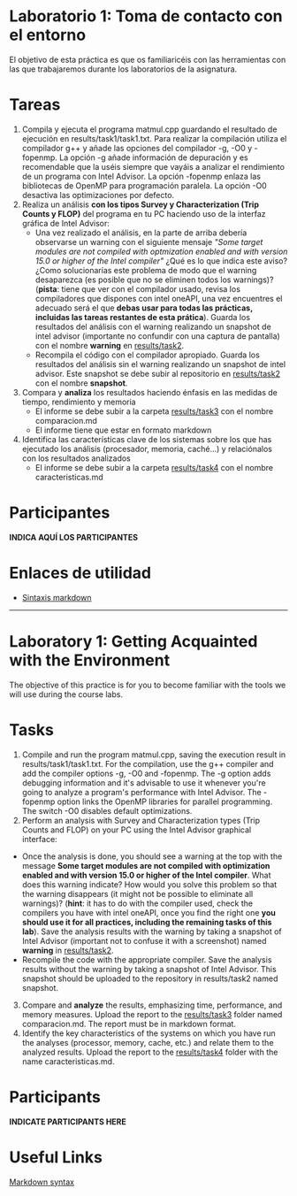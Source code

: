 # Laboratorio 1: Toma de contacto con el entorno
El objetivo de esta práctica es que os familiaricéis con las herramientas con las que trabajaremos durante los laboratorios
de la asignatura.

# Tareas
1. Compila y ejecuta el programa matmul.cpp guardando el resultado de ejecución en results/task1/task1.txt. Para realizar la
   compilación utiliza el compilador g++ y añade las opciones del compilador -g, -O0 y -fopenmp. La opción -g añade información de depuración y es recomendable que la uséis siempre
   que vayáis a analizar el rendimiento de un programa con Intel Advisor. La opción -fopenmp enlaza las bibliotecas de OpenMP para programación paralela. La opción -O0 desactiva las optimizaciones por defecto.
2. Realiza un análisis **con los tipos Survey y Characterization (Trip Counts y FLOP)** del programa en tu PC haciendo uso de la interfaz gráfica de Intel Advisor:
    * Una vez realizado el análisis, en la parte de arriba debería observarse un warning con el siguiente mensaje 
    *"Some target modules are not compiled with optmization enabled and with version 15.0 or higher of the Intel compiler"* ¿Qué es lo que indica
      este aviso? ¿Como solucionarías este problema de modo que el warning desaparezca (es posible que no se eliminen todos los warnings)? 
      (**pista**: tiene que ver con el compilador usado, revisa los compiladores que dispones con intel oneAPI, una vez encuentres el
      adecuado será el que **debas usar para todas las prácticas, incluidas las tareas restantes de esta prática**). Guarda los resultados del análisis
      con el warning realizando un snapshot de intel advisor (importante no confundir con una captura de pantalla) con el nombre **warning** en 
      [results/task2](results/task2).
    * Recompila el código con el compilador apropiado. Guarda los resultados del análisis sin el warning realizando un snapshot de intel advisor. 
    Este snapshot se debe subir al repositorio en [results/task2](results/task2) con el nombre **snapshot**.
3. Compara y **analiza** los resultados haciendo énfasis en las medidas de tiempo, rendimiento y memoria
    * El informe se debe subir a la carpeta [results/task3](results/task3) con el nombre comparacion.md
    * El informe tiene que estar en formato markdown
4. Identifica las características clave de los sistemas sobre los que has ejecutado los análisis (procesador, memoria, caché...)
y relaciónalos con los resultados analizados
    * El informe se debe subir a la carpeta [results/task4](results/task4) con el nombre caracteristicas.md

# Participantes
**INDICA AQUÍ LOS PARTICIPANTES**

# Enlaces de utilidad
- [Sintaxis markdown](https://guides.github.com/features/mastering-markdown/)

---

# Laboratory 1: Getting Acquainted with the Environment
The objective of this practice is for you to become familiar with the tools we will use during the course labs.

# Tasks

1. Compile and run the program matmul.cpp, saving the execution result in results/task1/task1.txt. For the compilation, use the g++ compiler and add the compiler options -g, -O0 and -fopenmp. The -g option adds debugging information and it's advisable to use it whenever you're going to analyze a program's performance with Intel Advisor. The -fopenmp option links the OpenMP libraries for parallel programming. The switch -O0 disables default optimizations.
2. Perform an analysis with Survey and Characterization types (Trip Counts and FLOP) on your PC using the Intel Advisor graphical interface:
  * Once the analysis is done, you should see a warning at the top with the message **Some target modules are not compiled with optimization enabled and with version 15.0 or higher of the Intel compiler**. What does this warning indicate? How would you solve this problem so that the warning disappears (it might not be possible to eliminate all warnings)? (**hint**: it has to do with the compiler used, check the compilers you have with intel oneAPI, once you find the right one **you should use it for all practices, including the remaining tasks of this lab**). Save the analysis results with the warning by taking a snapshot of Intel Advisor (important not to confuse it with a screenshot) named **warning** in [results/task2](results/task2).
  * Recompile the code with the appropriate compiler. Save the analysis results without the warning by taking a snapshot of Intel Advisor. This snapshot should be uploaded to the repository in results/task2 named snapshot.
3. Compare and **analyze** the results, emphasizing time, performance, and memory measures. Upload the report to the [results/task3](results/task3) folder named comparacion.md. The report must be in markdown format.
4. Identify the key characteristics of the systems on which you have run the analyses (processor, memory, cache, etc.) and relate them to the analyzed results.
Upload the report to the [results/task4](results/task4) folder with the name caracteristicas.md.


# Participants
**INDICATE PARTICIPANTS HERE**

# Useful Links

[Markdown syntax](https://guides.github.com/features/mastering-markdown/)


